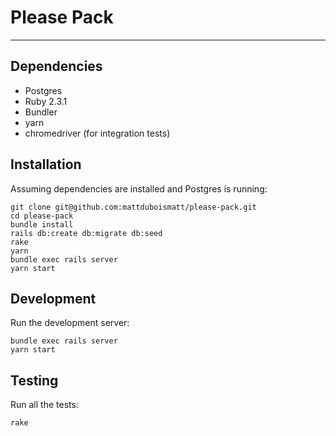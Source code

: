 # Please Pack

---
## Dependencies
- Postgres
- Ruby 2.3.1
- Bundler
- yarn
- chromedriver (for integration tests)

## Installation

Assuming dependencies are installed and Postgres is running:

```
git clone git@github.com:mattduboismatt/please-pack.git
cd please-pack
bundle install
rails db:create db:migrate db:seed
rake
yarn
bundle exec rails server
yarn start
```


## Development
Run the development server:

```
bundle exec rails server
yarn start
```

## Testing
Run all the tests:

```
rake
```